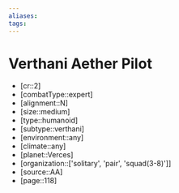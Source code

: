 ```yaml
---
aliases: 
tags: 
---
```


# Verthani Aether Pilot

- [cr::2]
- [combatType::expert]
- [alignment::N]
- [size::medium]
- [type::humanoid]
- [subtype::verthani]
- [environment::any]
- [climate::any]
- [planet::Verces]
- [organization::['solitary', 'pair', 'squad(3-8)']]
- [source::AA]
- [page::118]
